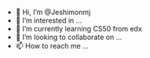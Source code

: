 - 👋 Hi, I’m @Jeshimonmj
- 👀 I’m interested in ...
- 🌱 I’m currently learning CS50 from edx
- 💞️ I’m looking to collaborate on ...
- 📫 How to reach me ...

<!---
Jeshimonmj/Jeshimonmj is a ✨ special ✨ repository because its `README.md` (this file) appears on your GitHub profile.
You can click the Preview link to take a look at your changes.
--->
